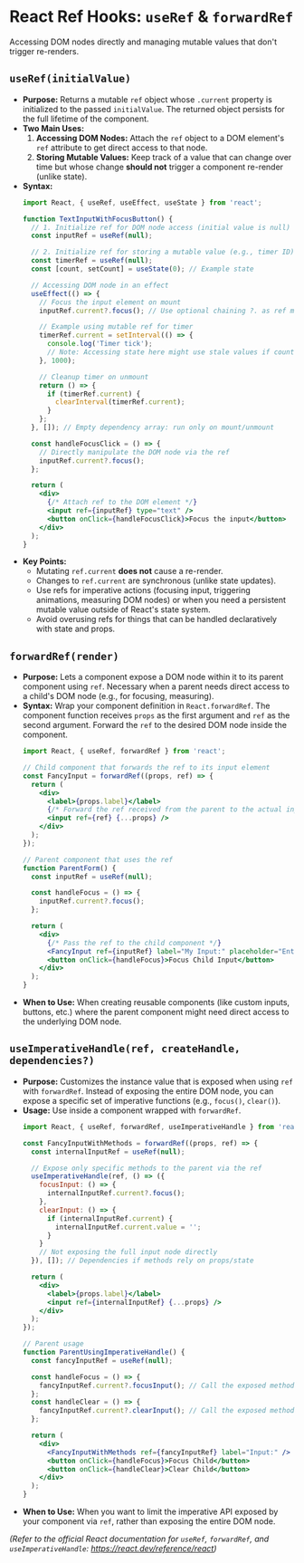 # React Ref Hooks: `useRef` & `forwardRef`

Accessing DOM nodes directly and managing mutable values that don't trigger re-renders.

## `useRef(initialValue)`

*   **Purpose:** Returns a mutable `ref` object whose `.current` property is initialized to the passed `initialValue`. The returned object persists for the full lifetime of the component.
*   **Two Main Uses:**
    1.  **Accessing DOM Nodes:** Attach the `ref` object to a DOM element's `ref` attribute to get direct access to that node.
    2.  **Storing Mutable Values:** Keep track of a value that can change over time but whose change **should not** trigger a component re-render (unlike state).
*   **Syntax:**
    ```jsx
    import React, { useRef, useEffect, useState } from 'react';

    function TextInputWithFocusButton() {
      // 1. Initialize ref for DOM node access (initial value is null)
      const inputRef = useRef(null);

      // 2. Initialize ref for storing a mutable value (e.g., timer ID)
      const timerRef = useRef(null);
      const [count, setCount] = useState(0); // Example state

      // Accessing DOM node in an effect
      useEffect(() => {
        // Focus the input element on mount
        inputRef.current?.focus(); // Use optional chaining ?. as ref might be null initially

        // Example using mutable ref for timer
        timerRef.current = setInterval(() => {
          console.log('Timer tick');
          // Note: Accessing state here might use stale values if count isn't in deps
        }, 1000);

        // Cleanup timer on unmount
        return () => {
          if (timerRef.current) {
            clearInterval(timerRef.current);
          }
        };
      }, []); // Empty dependency array: run only on mount/unmount

      const handleFocusClick = () => {
        // Directly manipulate the DOM node via the ref
        inputRef.current?.focus();
      };

      return (
        <div>
          {/* Attach ref to the DOM element */}
          <input ref={inputRef} type="text" />
          <button onClick={handleFocusClick}>Focus the input</button>
        </div>
      );
    }
    ```
*   **Key Points:**
    *   Mutating `ref.current` **does not** cause a re-render.
    *   Changes to `ref.current` are synchronous (unlike state updates).
    *   Use refs for imperative actions (focusing input, triggering animations, measuring DOM nodes) or when you need a persistent mutable value outside of React's state system.
    *   Avoid overusing refs for things that can be handled declaratively with state and props.

## `forwardRef(render)`

*   **Purpose:** Lets a component expose a DOM node within it to its parent component using `ref`. Necessary when a parent needs direct access to a child's DOM node (e.g., for focusing, measuring).
*   **Syntax:** Wrap your component definition in `React.forwardRef`. The component function receives `props` as the first argument and `ref` as the second argument. Forward the `ref` to the desired DOM node inside the component.
    ```jsx
    import React, { useRef, forwardRef } from 'react';

    // Child component that forwards the ref to its input element
    const FancyInput = forwardRef((props, ref) => {
      return (
        <div>
          <label>{props.label}</label>
          {/* Forward the ref received from the parent to the actual input */}
          <input ref={ref} {...props} />
        </div>
      );
    });

    // Parent component that uses the ref
    function ParentForm() {
      const inputRef = useRef(null);

      const handleFocus = () => {
        inputRef.current?.focus();
      };

      return (
        <div>
          {/* Pass the ref to the child component */}
          <FancyInput ref={inputRef} label="My Input:" placeholder="Enter text" />
          <button onClick={handleFocus}>Focus Child Input</button>
        </div>
      );
    }
    ```
*   **When to Use:** When creating reusable components (like custom inputs, buttons, etc.) where the parent component might need direct access to the underlying DOM node.

## `useImperativeHandle(ref, createHandle, dependencies?)`

*   **Purpose:** Customizes the instance value that is exposed when using `ref` with `forwardRef`. Instead of exposing the entire DOM node, you can expose a specific set of imperative functions (e.g., `focus()`, `clear()`).
*   **Usage:** Use inside a component wrapped with `forwardRef`.
    ```jsx
    import React, { useRef, forwardRef, useImperativeHandle } from 'react';

    const FancyInputWithMethods = forwardRef((props, ref) => {
      const internalInputRef = useRef(null);

      // Expose only specific methods to the parent via the ref
      useImperativeHandle(ref, () => ({
        focusInput: () => {
          internalInputRef.current?.focus();
        },
        clearInput: () => {
          if (internalInputRef.current) {
            internalInputRef.current.value = '';
          }
        }
        // Not exposing the full input node directly
      }), []); // Dependencies if methods rely on props/state

      return (
        <div>
          <label>{props.label}</label>
          <input ref={internalInputRef} {...props} />
        </div>
      );
    });

    // Parent usage
    function ParentUsingImperativeHandle() {
      const fancyInputRef = useRef(null);

      const handleFocus = () => {
        fancyInputRef.current?.focusInput(); // Call the exposed method
      };
      const handleClear = () => {
        fancyInputRef.current?.clearInput(); // Call the exposed method
      };

      return (
        <div>
          <FancyInputWithMethods ref={fancyInputRef} label="Input:" />
          <button onClick={handleFocus}>Focus Child</button>
          <button onClick={handleClear}>Clear Child</button>
        </div>
      );
    }
    ```
*   **When to Use:** When you want to limit the imperative API exposed by your component via `ref`, rather than exposing the entire DOM node.

*(Refer to the official React documentation for `useRef`, `forwardRef`, and `useImperativeHandle`: https://react.dev/reference/react)*